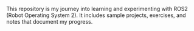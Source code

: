 This repository is my journey into learning and experimenting with ROS2 (Robot Operating System 2). It includes sample projects, exercises, and notes that document my progress.
